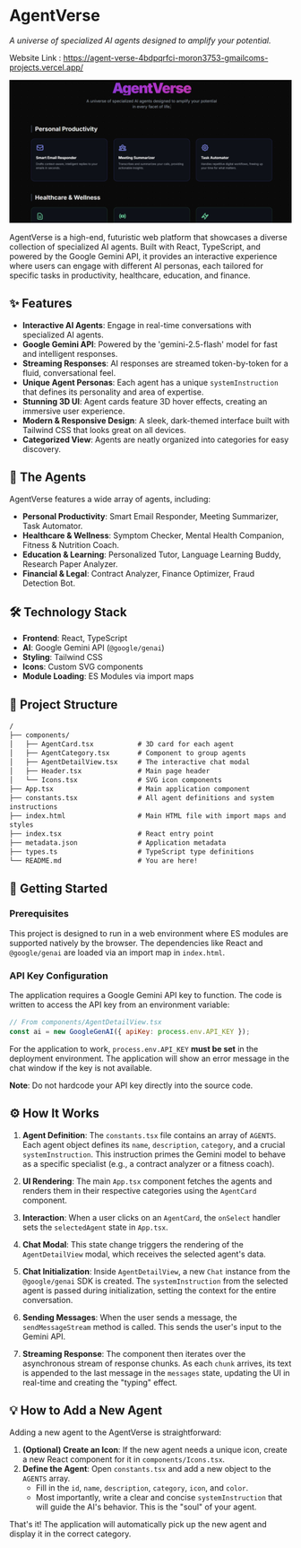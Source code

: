 # AgentVerse

*A universe of specialized AI agents designed to amplify your potential.*

Website Link : https://agent-verse-4bdpqrfci-moron3753-gmailcoms-projects.vercel.app/


![AgentVerse Dashboard](DASHBOARD_IMAGE.png)

AgentVerse is a high-end, futuristic web platform that showcases a diverse collection of specialized AI agents. Built with React, TypeScript, and powered by the Google Gemini API, it provides an interactive experience where users can engage with different AI personas, each tailored for specific tasks in productivity, healthcare, education, and finance.

## ✨ Features

- **Interactive AI Agents**: Engage in real-time conversations with specialized AI agents.
- **Google Gemini API**: Powered by the 'gemini-2.5-flash' model for fast and intelligent responses.
- **Streaming Responses**: AI responses are streamed token-by-token for a fluid, conversational feel.
- **Unique Agent Personas**: Each agent has a unique `systemInstruction` that defines its personality and area of expertise.
- **Stunning 3D UI**: Agent cards feature 3D hover effects, creating an immersive user experience.
- **Modern & Responsive Design**: A sleek, dark-themed interface built with Tailwind CSS that looks great on all devices.
- **Categorized View**: Agents are neatly organized into categories for easy discovery.

## 🤖 The Agents

AgentVerse features a wide array of agents, including:

- **Personal Productivity**: Smart Email Responder, Meeting Summarizer, Task Automator.
- **Healthcare & Wellness**: Symptom Checker, Mental Health Companion, Fitness & Nutrition Coach.
- **Education & Learning**: Personalized Tutor, Language Learning Buddy, Research Paper Analyzer.
- **Financial & Legal**: Contract Analyzer, Finance Optimizer, Fraud Detection Bot.



## 🛠️ Technology Stack

- **Frontend**: React, TypeScript
- **AI**: Google Gemini API (`@google/genai`)
- **Styling**: Tailwind CSS
- **Icons**: Custom SVG components
- **Module Loading**: ES Modules via import maps

## 📂 Project Structure

```
/
├── components/
│   ├── AgentCard.tsx           # 3D card for each agent
│   ├── AgentCategory.tsx       # Component to group agents
│   ├── AgentDetailView.tsx     # The interactive chat modal
│   ├── Header.tsx              # Main page header
│   └── Icons.tsx               # SVG icon components
├── App.tsx                     # Main application component
├── constants.tsx               # All agent definitions and system instructions
├── index.html                  # Main HTML file with import maps and styles
├── index.tsx                   # React entry point
├── metadata.json               # Application metadata
├── types.ts                    # TypeScript type definitions
└── README.md                   # You are here!
```

## 🚀 Getting Started

### Prerequisites

This project is designed to run in a web environment where ES modules are supported natively by the browser. The dependencies like React and `@google/genai` are loaded via an import map in `index.html`.

### API Key Configuration

The application requires a Google Gemini API key to function. The code is written to access the API key from an environment variable:

```javascript
// From components/AgentDetailView.tsx
const ai = new GoogleGenAI({ apiKey: process.env.API_KEY });
```

For the application to work, `process.env.API_KEY` **must be set** in the deployment environment. The application will show an error message in the chat window if the key is not available.

**Note**: Do not hardcode your API key directly into the source code.

## ⚙️ How It Works

1.  **Agent Definition**: The `constants.tsx` file contains an array of `AGENTS`. Each agent object defines its `name`, `description`, `category`, and a crucial `systemInstruction`. This instruction primes the Gemini model to behave as a specific specialist (e.g., a contract analyzer or a fitness coach).

2.  **UI Rendering**: The main `App.tsx` component fetches the agents and renders them in their respective categories using the `AgentCard` component.

3.  **Interaction**: When a user clicks on an `AgentCard`, the `onSelect` handler sets the `selectedAgent` state in `App.tsx`.

4.  **Chat Modal**: This state change triggers the rendering of the `AgentDetailView` modal, which receives the selected agent's data.

5.  **Chat Initialization**: Inside `AgentDetailView`, a new `Chat` instance from the `@google/genai` SDK is created. The `systemInstruction` from the selected agent is passed during initialization, setting the context for the entire conversation.

6.  **Sending Messages**: When the user sends a message, the `sendMessageStream` method is called. This sends the user's input to the Gemini API.

7.  **Streaming Response**: The component then iterates over the asynchronous stream of response chunks. As each `chunk` arrives, its text is appended to the last message in the `messages` state, updating the UI in real-time and creating the "typing" effect.

## 💡 How to Add a New Agent

Adding a new agent to the AgentVerse is straightforward:

1.  **(Optional) Create an Icon**: If the new agent needs a unique icon, create a new React component for it in `components/Icons.tsx`.
2.  **Define the Agent**: Open `constants.tsx` and add a new object to the `AGENTS` array.
    -   Fill in the `id`, `name`, `description`, `category`, `icon`, and `color`.
    -   Most importantly, write a clear and concise `systemInstruction` that will guide the AI's behavior. This is the "soul" of your agent.

That's it! The application will automatically pick up the new agent and display it in the correct category.
